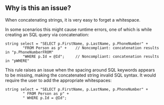 ## Why is this an issue?
 
When concatenating strings, it is very easy to forget a whitespace.
 
In some scenarios this might cause runtime errors, one of which is while creating an SQL query via concatenation:

    string select = "SELECT p.FirstName, p.LastName, p.PhoneNumber" +
            "FROM Person as p" +    // Noncompliant: concatenation results in "p.PhoneNumberFROM"
            "WHERE p.Id = @Id";     // Noncompliant: concatenation results in "pWHERE"

This rule raises an issue when the spacing around SQL keywords appears to be missing, making the concatenated string invalid SQL syntax. It would require the user to add the appropriate whitespaces:

    string select = "SELECT p.FirstName, p.LastName, p.PhoneNumber" +
            " FROM Person as p" +
            " WHERE p.Id = @Id";